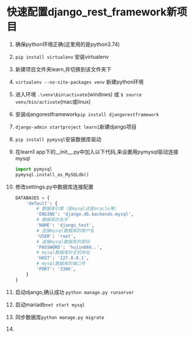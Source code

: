 # 快速配置django_rest_framework新项目

1. 确保python环境正确(这里用的是python3.74)
2. `pip install virtualenv` 安装virtualenv
3. 新建项目文件夹learn,并切换到该文件夹下
4. `virtualenv --no-site-packages venv` 新建python环境
5. 进入环境
`.\venv\bin\activate`(windows) 或 `$ source venv/bin/activate`(mac或linux)
6. 安装djangorestframework`pip install djangorestframework`
7. `django-admin startproject learn1`新建django项目
8. `pip install pymysql`安装数据库驱动
9. 在learn1 app下的__init__.py中加入以下代码,来设置用pymysql驱动连接mysql

    ```python
    import pymysql
    pymysql.install_as_MySQLdb()
    ```

10. 修改settings.py中数据库连接配置

    ```python
    DATABASES = {
        'default': {
            # 数据库引擎（是mysql还是oracle等）
            'ENGINE': 'django.db.backends.mysql',
            # 数据库的名字
            'NAME': 'django_test',
            # 连接mysql数据库的用户名
            'USER': 'root',
            # 连接mysql数据库的密码
            'PASSWORD': 'hujin666..',
            # mysql数据库的主机地址
            'HOST': '127.0.0.1',
            # mysql数据库的端口号
            'PORT': '3306',
        }
    }
    ```

11. 启动django,确认成功 `python manage.py runserver`
12. 启动mariadb`net start mysql`
13. 同步数据库`python manage.py migrate`
13. 